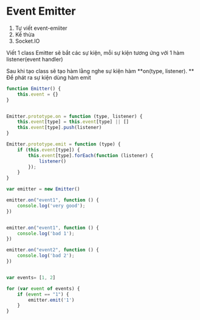 # Event Emitter

1. Tự viết event-emiiter
2. Kế thừa
3. Socket.IO

Viết 1 class Emitter sẽ bắt các sự kiện, mỗi sự kiện tương ứng với 1 hàm listener\(event handler\)

Sau khi tạo class sẽ tạo hàm lằng nghe sự kiện hàm **on\(type, listener\). **  
Để phát ra sự kiện dùng hàm emit

```js
function Emitter() {
    this.event = {}
}


Emitter.prototype.on = function (type, listener) {
    this.event[type] = this.event[type] || []
    this.event[type].push(listener)
}

Emitter.prototype.emit = function (type) {
    if (this.event[type]) {
        this.event[type].forEach(function (listener) {
            listener()
        });
    }
}

var emitter = new Emitter()

emitter.on("event1", function () {
    console.log('very good');
})


emitter.on("event1", function () {
    console.log('bad 1');
})

emitter.on("event2", function () {
    console.log('bad 2');
})


var events= [1, 2]

for (var event of events) {
    if (event == "1") {
        emitter.emit('1')
    }
}
```



